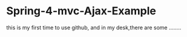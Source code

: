 # Spring-4-mvc-Ajax-Example
this is my first time to use github,  and in my desk,there are some ........
